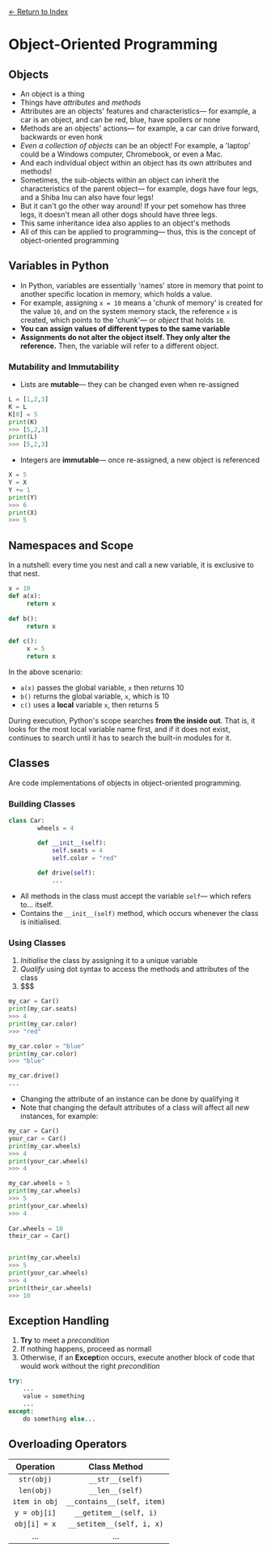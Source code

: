 [← Return to Index](https://github.com/cjmlgrto/fit2085-notes/)

# Object-Oriented Programming

## Objects
- An object is a thing
- Things have *attributes* and *methods*
- Attributes are an objects' features and characteristics— for example, a car is an object, and can be red, blue, have spoilers or none
- Methods are an objects' actions— for example, a car can drive forward, backwards or even honk
- *Even a collection of objects* can be an object! For example, a 'laptop' could be a Windows computer, Chromebook, or even a Mac.
- And each individual object within an object has its own attributes and methods!
- Sometimes, the sub-objects within an object can inherit the characteristics of the parent object— for example, dogs have four legs, and a Shiba Inu can also have four legs!
- But it can't go the other way around! If your pet somehow has three legs, it doesn't mean all other dogs should have three legs.
- This same inheritance idea also applies to an object's methods
- All of this can be applied to programming— thus, this is the concept of object-oriented programming

## Variables in Python
- In Python, variables are essentially 'names' store in memory that point to another specific location in memory, which holds a value.
- For example, assigning `x = 10` means a 'chunk of memory' is created for the value `10`, and on the system memory stack, the reference `x` is created, which points to the 'chunk'— or _object_ that holds `10`.
- **You can assign values of different types to the same variable**
- **Assignments do not alter the object itself. They only alter the reference.** Then, the variable will refer to a different object.

### Mutability and Immutability
- Lists are **mutable**— they can be changed even when re-assigned

```python
L = [1,2,3]
K = L
K[0] = 5
print(K)
>>> [5,2,3]
print(L)
>>> [5,2,3]
```

- Integers are **immutable**— once re-assigned, a new object is referenced

```python
X = 5
Y = X
Y += 1
print(Y)
>>> 6
print(X)
>>> 5
```

## Namespaces and Scope
In a nutshell: every time you nest and call a new variable, it is exclusive to that nest.

```python
x = 10
def a(x):
	 return x
	 
def b():
	 return x
	 
def c():
	 x = 5
	 return x
```
In the above scenario:

- `a(x)` passes the global variable, `x` then returns 10
- `b()` returns the global variable, `x`, which is 10
- `c()` uses a **local** variable `x`, then returns 5

During execution, Python's scope searches **from the inside out**. That is, it looks for the most local variable name first, and if it does not exist, continues to search until it has to search the built-in modules for it.

## Classes
Are code implementations of objects in object-oriented programming.

### Building Classes

```python
class Car:
		wheels = 4

		def __init__(self):
			self.seats = 4
			self.color = "red"
		
		def drive(self):
			...
```
- All methods in the class must accept the variable ``self``— which refers to... itself.
- Contains the `__init__(self)` method, which occurs whenever the class is initialised.

### Using Classes
1. _Initialise_ the class by assigning it to a unique variable
2. _Qualify_ using dot syntax to access the methods and attributes of the class
3. $$$

```python
my_car = Car()
print(my_car.seats)
>>> 4
print(my_car.color)
>>> "red"

my_car.color = "blue"
print(my_car.color)
>>> "blue"

my_car.drive()
...
```
- Changing the attribute of an instance can be done by qualifying it
- Note that changing the default attributes of a class will affect all _new_ instances, for example:

```python
my_car = Car()
your_car = Car()
print(my_car.wheels)
>>> 4
print(your_car.wheels)
>>> 4

my_car.wheels = 5
print(my_car.wheels)
>>> 5
print(your_car.wheels)
>>> 4
 
Car.wheels = 10
their_car = Car()


print(my_car.wheels)
>>> 5
print(your_car.wheels)
>>> 4
print(their_car.wheels)
>>> 10
```

## Exception Handling
1. **Try** to meet a _precondition_
2. If nothing happens, proceed as normall
3. Otherwise, if an **Except**ion occurs, execute another block of code that would work without the right _precondition_

```python
try:
	...
	value = something
	...
except:
	do something else...
```

## Overloading Operators

| Operation | Class Method |
|:---:      |:---:         |
| `str(obj)` | `__str__(self)` |
| `len(obj)` | `__len__(self)` |
| `item in obj` | `__contains__(self, item)` |
| `y = obj[i]` | `__getitem__(self, i)` |
| `obj[i] = x` | `__setitem__(self, i, x)` |
| ... | ...|




